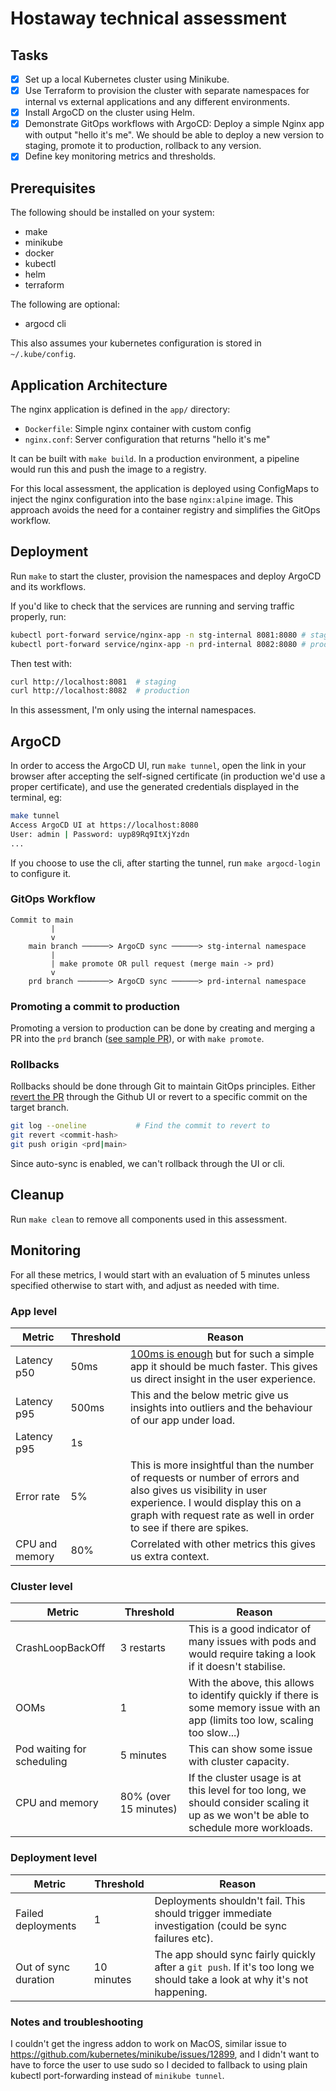 # Hostaway technical assessment

## Tasks

- [x] Set up a local Kubernetes cluster using Minikube.
- [x] Use Terraform to provision the cluster with separate namespaces for internal vs external applications and any different environments.
- [x] Install ArgoCD on the cluster using Helm.
- [x] Demonstrate GitOps workflows with ArgoCD: Deploy a simple Nginx app with output "hello it's me". We should be able to deploy a new version to staging, promote it to production, rollback to any version.
- [x] Define key monitoring metrics and thresholds.

## Prerequisites 

The following should be installed on your system:
- make
- minikube
- docker
- kubectl
- helm
- terraform

The following are optional:
- argocd cli

This also assumes your kubernetes configuration is stored in `~/.kube/config`.

## Application Architecture

The nginx application is defined in the `app/` directory:
- `Dockerfile`: Simple nginx container with custom config
- `nginx.conf`: Server configuration that returns "hello it's me"

It can be built with `make build`. In a production environment, a pipeline would run this and push the image to a registry.

For this local assessment, the application is deployed using ConfigMaps to inject the nginx configuration into the base `nginx:alpine` image. This approach avoids the need for a container registry and simplifies the GitOps workflow.

## Deployment

Run `make` to start the cluster, provision the namespaces and deploy ArgoCD and its workflows.

If you'd like to check that the services are running and serving traffic properly, run:
```bash
kubectl port-forward service/nginx-app -n stg-internal 8081:8080 # staging
kubectl port-forward service/nginx-app -n prd-internal 8082:8080 # production
```

Then test with:
```bash
curl http://localhost:8081  # staging
curl http://localhost:8082  # production
```

In this assessment, I'm only using the internal namespaces.

## ArgoCD

In order to access the ArgoCD UI, run `make tunnel`, open the link in your browser after accepting the self-signed certificate (in production we'd use a proper certificate), and use the generated credentials displayed in the terminal, eg:
```bash
make tunnel
Access ArgoCD UI at https://localhost:8080
User: admin | Password: uyp89Rq9ItXjYzdn
...
```

If you choose to use the cli, after starting the tunnel, run `make argocd-login` to configure it.


### GitOps Workflow

```
Commit to main
         |
         v
    main branch ──────> ArgoCD sync ──────> stg-internal namespace
         |
         | make promote OR pull request (merge main -> prd)
         v
    prd branch ───────> ArgoCD sync ──────> prd-internal namespace
```

### Promoting a commit to production

Promoting a version to production can be done by creating and merging a PR into the `prd` branch ([see sample PR](https://github.com/MacTynow/curly-octo-doodle/pull/1)), or with `make promote`.

### Rollbacks 

Rollbacks should be done through Git to maintain GitOps principles. Either [revert the PR](https://github.com/MacTynow/curly-octo-doodle/compare/prd...revert-1-main?expand=1) through the Github UI or revert to a specific commit on the target branch.

```bash
git log --oneline           # Find the commit to revert to
git revert <commit-hash>
git push origin <prd|main>
```

Since auto-sync is enabled, we can't rollback through the UI or cli.

## Cleanup 

Run `make clean` to remove all components used in this assessment.

## Monitoring

For all these metrics, I would start with an evaluation of 5 minutes unless specified otherwise to start with, and adjust as needed with time.

### App level

| Metric | Threshold | Reason |
| --- | --- | --- |
| Latency p50 | 50ms | [100ms is enough](https://www.nngroup.com/articles/powers-of-10-time-scales-in-ux/) but for such a simple app it should be much faster. This gives us direct insight in the user experience. |
| Latency p95 | 500ms | This and the below metric give us insights into outliers and the behaviour of our app under load. |
| Latency p95 | 1s |  |
| Error rate | 5% | This is more insightful than the number of requests or number of errors and also gives us visibility in user experience. I would display this on a graph with request rate as well in order to see if there are spikes. |
| CPU and memory | 80% | Correlated with other metrics this gives us extra context. |

### Cluster level

| Metric | Threshold | Reason |
| --- | --- | --- |
| CrashLoopBackOff | 3 restarts | This is a good indicator of many issues with pods and would require taking a look if it doesn't stabilise. |
| OOMs | 1 | With the above, this allows to identify quickly if there is some memory issue with an app (limits too low, scaling too slow...) |
| Pod waiting for scheduling | 5 minutes | This can show some issue with cluster capacity. |
| CPU and memory | 80% (over 15 minutes) | If the cluster usage is at this level for too long, we should consider scaling it up as we won't be able to schedule more workloads. |

### Deployment level


| Metric | Threshold | Reason |
| --- | --- | --- |
| Failed deployments | 1 | Deployments shouldn't fail. This should trigger immediate investigation (could be sync failures etc). |
| Out of sync duration | 10 minutes | The app should sync fairly quickly after a `git push`. If it's too long we should take a look at why it's not happening. |

### Notes and troubleshooting

I couldn't get the ingress addon to work on MacOS, similar issue to https://github.com/kubernetes/minikube/issues/12899, and I didn't want to have to force the user to use sudo so I decided to fallback to using plain kubectl port-forwarding instead of `minikube tunnel`.
